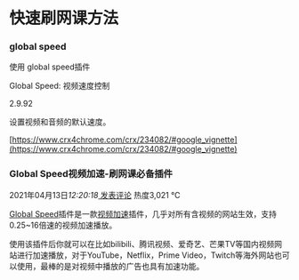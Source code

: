 # 快速刷网课方法

### global speed

使用 global speed插件

Global Speed: 视频速度控制

2.9.92

设置视频和音频的默认速度。


[https://www.crx4chrome.com/crx/234082/#google_vignette](https://www.crx4chrome.com/crx/234082/#google_vignette)


### Global Speed视频加速-刷网课必备插件

 2021年04月13日*12:20:18*[ 发表评论](https://www.guapizhu.com/8931.html#respond) 热度3,021 ℃

[Global Speed](https://www.guapizhu.com/tag/global-speed/)插件是一款[视频加速](https://www.guapizhu.com/tag/视频加速/)插件，几乎对所有含视频的网站生效，支持0.25~16倍速的视频加速播放。

使用该插件后你就可以在比如bilibili、腾讯视频、爱奇艺、芒果TV等国内视频网站进行加速播放，对于YouTube，Netflix，Prime Video，Twitch等海外网站也可以使用，最棒的是对视频中播放的广告也具有加速功能。

